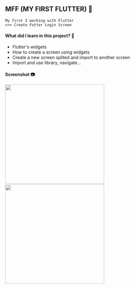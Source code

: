 ## MFF (MY FIRST FLUTTER) :iphone:

```
My first I working with Flutter
>>> Create Futter Login Screen
```

#### What did I learn in this project? :pencil:
- Flutter's widgets
- How to create a screen using widgets
- Create a new screen splited and import to another screen
- Import and use library, navigate...

#### Screenshot :camera:
<img src="https://user-images.githubusercontent.com/43869718/95671325-c794aa00-0bbf-11eb-83b3-233ca791a967.jpg" width="320">&nbsp;&nbsp;&nbsp;&nbsp;&nbsp;&nbsp;<img src="https://user-images.githubusercontent.com/43869718/95378318-eec45080-090d-11eb-8590-c9b1619f6b6b.png" width="320">
